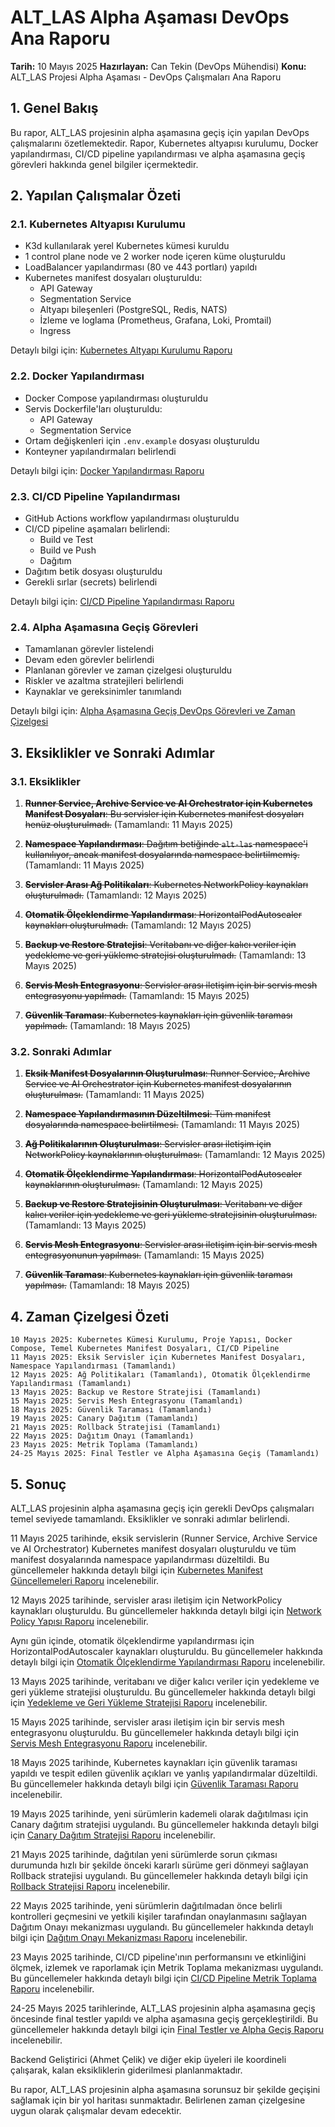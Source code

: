 # ALT_LAS Alpha Aşaması DevOps Ana Raporu

**Tarih:** 10 Mayıs 2025
**Hazırlayan:** Can Tekin (DevOps Mühendisi)
**Konu:** ALT_LAS Projesi Alpha Aşaması - DevOps Çalışmaları Ana Raporu

## 1. Genel Bakış

Bu rapor, ALT_LAS projesinin alpha aşamasına geçiş için yapılan DevOps çalışmalarını özetlemektedir. Rapor, Kubernetes altyapısı kurulumu, Docker yapılandırması, CI/CD pipeline yapılandırması ve alpha aşamasına geçiş görevleri hakkında genel bilgiler içermektedir.

## 2. Yapılan Çalışmalar Özeti

### 2.1. Kubernetes Altyapısı Kurulumu

- K3d kullanılarak yerel Kubernetes kümesi kuruldu
- 1 control plane node ve 2 worker node içeren küme oluşturuldu
- LoadBalancer yapılandırması (80 ve 443 portları) yapıldı
- Kubernetes manifest dosyaları oluşturuldu:
  - API Gateway
  - Segmentation Service
  - Altyapı bileşenleri (PostgreSQL, Redis, NATS)
  - İzleme ve loglama (Prometheus, Grafana, Loki, Promtail)
  - Ingress

Detaylı bilgi için: [Kubernetes Altyapı Kurulumu Raporu](devops_raporlari/kubernetes_altyapi_kurulumu.md)

### 2.2. Docker Yapılandırması

- Docker Compose yapılandırması oluşturuldu
- Servis Dockerfile'ları oluşturuldu:
  - API Gateway
  - Segmentation Service
- Ortam değişkenleri için `.env.example` dosyası oluşturuldu
- Konteyner yapılandırmaları belirlendi

Detaylı bilgi için: [Docker Yapılandırması Raporu](devops_raporlari/docker_yapilandirmasi.md)

### 2.3. CI/CD Pipeline Yapılandırması

- GitHub Actions workflow yapılandırması oluşturuldu
- CI/CD pipeline aşamaları belirlendi:
  - Build ve Test
  - Build ve Push
  - Dağıtım
- Dağıtım betik dosyası oluşturuldu
- Gerekli sırlar (secrets) belirlendi

Detaylı bilgi için: [CI/CD Pipeline Yapılandırması Raporu](devops_raporlari/ci_cd_pipeline.md)

### 2.4. Alpha Aşamasına Geçiş Görevleri

- Tamamlanan görevler listelendi
- Devam eden görevler belirlendi
- Planlanan görevler ve zaman çizelgesi oluşturuldu
- Riskler ve azaltma stratejileri belirlendi
- Kaynaklar ve gereksinimler tanımlandı

Detaylı bilgi için: [Alpha Aşamasına Geçiş DevOps Görevleri ve Zaman Çizelgesi](devops_raporlari/alpha_gecis_gorevleri.md)

## 3. Eksiklikler ve Sonraki Adımlar

### 3.1. Eksiklikler

1. ~~**Runner Service, Archive Service ve AI Orchestrator için Kubernetes Manifest Dosyaları**: Bu servisler için Kubernetes manifest dosyaları henüz oluşturulmadı.~~ (Tamamlandı: 11 Mayıs 2025)

2. ~~**Namespace Yapılandırması**: Dağıtım betiğinde `alt-las` namespace'i kullanılıyor, ancak manifest dosyalarında namespace belirtilmemiş.~~ (Tamamlandı: 11 Mayıs 2025)

3. ~~**Servisler Arası Ağ Politikaları**: Kubernetes NetworkPolicy kaynakları oluşturulmadı.~~ (Tamamlandı: 12 Mayıs 2025)

4. ~~**Otomatik Ölçeklendirme Yapılandırması**: HorizontalPodAutoscaler kaynakları oluşturulmadı.~~ (Tamamlandı: 12 Mayıs 2025)

5. ~~**Backup ve Restore Stratejisi**: Veritabanı ve diğer kalıcı veriler için yedekleme ve geri yükleme stratejisi oluşturulmadı.~~ (Tamamlandı: 13 Mayıs 2025)

6. ~~**Servis Mesh Entegrasyonu**: Servisler arası iletişim için bir servis mesh entegrasyonu yapılmadı.~~ (Tamamlandı: 15 Mayıs 2025)

7. ~~**Güvenlik Taraması**: Kubernetes kaynakları için güvenlik taraması yapılmadı.~~ (Tamamlandı: 18 Mayıs 2025)

### 3.2. Sonraki Adımlar

1. ~~**Eksik Manifest Dosyalarının Oluşturulması**: Runner Service, Archive Service ve AI Orchestrator için Kubernetes manifest dosyalarının oluşturulması.~~ (Tamamlandı: 11 Mayıs 2025)

2. ~~**Namespace Yapılandırmasının Düzeltilmesi**: Tüm manifest dosyalarında namespace belirtilmesi.~~ (Tamamlandı: 11 Mayıs 2025)

3. ~~**Ağ Politikalarının Oluşturulması**: Servisler arası iletişim için NetworkPolicy kaynaklarının oluşturulması.~~ (Tamamlandı: 12 Mayıs 2025)

4. ~~**Otomatik Ölçeklendirme Yapılandırması**: HorizontalPodAutoscaler kaynaklarının oluşturulması.~~ (Tamamlandı: 12 Mayıs 2025)

5. ~~**Backup ve Restore Stratejisinin Oluşturulması**: Veritabanı ve diğer kalıcı veriler için yedekleme ve geri yükleme stratejisinin oluşturulması.~~ (Tamamlandı: 13 Mayıs 2025)

6. ~~**Servis Mesh Entegrasyonu**: Servisler arası iletişim için bir servis mesh entegrasyonunun yapılması.~~ (Tamamlandı: 15 Mayıs 2025)

7. ~~**Güvenlik Taraması**: Kubernetes kaynakları için güvenlik taraması yapılması.~~ (Tamamlandı: 18 Mayıs 2025)

## 4. Zaman Çizelgesi Özeti

```text
10 Mayıs 2025: Kubernetes Kümesi Kurulumu, Proje Yapısı, Docker Compose, Temel Kubernetes Manifest Dosyaları, CI/CD Pipeline
11 Mayıs 2025: Eksik Servisler için Kubernetes Manifest Dosyaları, Namespace Yapılandırması (Tamamlandı)
12 Mayıs 2025: Ağ Politikaları (Tamamlandı), Otomatik Ölçeklendirme Yapılandırması (Tamamlandı)
13 Mayıs 2025: Backup ve Restore Stratejisi (Tamamlandı)
15 Mayıs 2025: Servis Mesh Entegrasyonu (Tamamlandı)
18 Mayıs 2025: Güvenlik Taraması (Tamamlandı)
19 Mayıs 2025: Canary Dağıtım (Tamamlandı)
21 Mayıs 2025: Rollback Stratejisi (Tamamlandı)
22 Mayıs 2025: Dağıtım Onayı (Tamamlandı)
23 Mayıs 2025: Metrik Toplama (Tamamlandı)
24-25 Mayıs 2025: Final Testler ve Alpha Aşamasına Geçiş (Tamamlandı)
```

## 5. Sonuç

ALT_LAS projesinin alpha aşamasına geçiş için gerekli DevOps çalışmaları temel seviyede tamamlandı. Eksiklikler ve sonraki adımlar belirlendi.

11 Mayıs 2025 tarihinde, eksik servislerin (Runner Service, Archive Service ve AI Orchestrator) Kubernetes manifest dosyaları oluşturuldu ve tüm manifest dosyalarında namespace yapılandırması düzeltildi. Bu güncellemeler hakkında detaylı bilgi için [Kubernetes Manifest Güncellemeleri Raporu](devops_raporlari/kubernetes_manifest_guncellemeleri.md) incelenebilir.

12 Mayıs 2025 tarihinde, servisler arası iletişim için NetworkPolicy kaynakları oluşturuldu. Bu güncellemeler hakkında detaylı bilgi için [Network Policy Yapısı Raporu](devops_raporlari/network_policy_yapisi.md) incelenebilir.

Aynı gün içinde, otomatik ölçeklendirme yapılandırması için HorizontalPodAutoscaler kaynakları oluşturuldu. Bu güncellemeler hakkında detaylı bilgi için [Otomatik Ölçeklendirme Yapılandırması Raporu](devops_raporlari/otomatik_olceklendirme.md) incelenebilir.

13 Mayıs 2025 tarihinde, veritabanı ve diğer kalıcı veriler için yedekleme ve geri yükleme stratejisi oluşturuldu. Bu güncellemeler hakkında detaylı bilgi için [Yedekleme ve Geri Yükleme Stratejisi Raporu](devops_raporlari/backup_restore_stratejisi.md) incelenebilir.

15 Mayıs 2025 tarihinde, servisler arası iletişim için bir servis mesh entegrasyonu oluşturuldu. Bu güncellemeler hakkında detaylı bilgi için [Servis Mesh Entegrasyonu Raporu](devops_raporlari/servis_mesh_entegrasyonu.md) incelenebilir.

18 Mayıs 2025 tarihinde, Kubernetes kaynakları için güvenlik taraması yapıldı ve tespit edilen güvenlik açıkları ve yanlış yapılandırmalar düzeltildi. Bu güncellemeler hakkında detaylı bilgi için [Güvenlik Taraması Raporu](devops_raporlari/guvenlik_taramasi.md) incelenebilir.

19 Mayıs 2025 tarihinde, yeni sürümlerin kademeli olarak dağıtılması için Canary dağıtım stratejisi uygulandı. Bu güncellemeler hakkında detaylı bilgi için [Canary Dağıtım Stratejisi Raporu](devops_raporlari/canary_dagitim.md) incelenebilir.

21 Mayıs 2025 tarihinde, dağıtılan yeni sürümlerde sorun çıkması durumunda hızlı bir şekilde önceki kararlı sürüme geri dönmeyi sağlayan Rollback stratejisi uygulandı. Bu güncellemeler hakkında detaylı bilgi için [Rollback Stratejisi Raporu](devops_raporlari/rollback_stratejisi.md) incelenebilir.

22 Mayıs 2025 tarihinde, yeni sürümlerin dağıtılmadan önce belirli kontrolleri geçmesini ve yetkili kişiler tarafından onaylanmasını sağlayan Dağıtım Onayı mekanizması uygulandı. Bu güncellemeler hakkında detaylı bilgi için [Dağıtım Onayı Mekanizması Raporu](devops_raporlari/dagitim_onayi.md) incelenebilir.

23 Mayıs 2025 tarihinde, CI/CD pipeline'ının performansını ve etkinliğini ölçmek, izlemek ve raporlamak için Metrik Toplama mekanizması uygulandı. Bu güncellemeler hakkında detaylı bilgi için [CI/CD Pipeline Metrik Toplama Raporu](devops_raporlari/metrik_toplama.md) incelenebilir.

24-25 Mayıs 2025 tarihlerinde, ALT_LAS projesinin alpha aşamasına geçiş öncesinde final testler yapıldı ve alpha aşamasına geçiş gerçekleştirildi. Bu güncellemeler hakkında detaylı bilgi için [Final Testler ve Alpha Geçiş Raporu](devops_raporlari/final_testler_ve_alpha_gecis.md) incelenebilir.

Backend Geliştirici (Ahmet Çelik) ve diğer ekip üyeleri ile koordineli çalışarak, kalan eksikliklerin giderilmesi planlanmaktadır.

Bu rapor, ALT_LAS projesinin alpha aşamasına sorunsuz bir şekilde geçişini sağlamak için bir yol haritası sunmaktadır. Belirlenen zaman çizelgesine uygun olarak çalışmalar devam edecektir.
